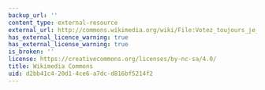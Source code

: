 ```yaml
---
backup_url: ''
content_type: external-resource
external_url: http://commons.wikimedia.org/wiki/File:Votez_toujours_je_ferai_le_reste.jpg
has_external_licence_warning: true
has_external_license_warning: true
is_broken: ''
license: https://creativecommons.org/licenses/by-nc-sa/4.0/
title: Wikimedia Commons
uid: d2bb41c4-20d1-4ce6-a7dc-d816bf5214f2
---
```

